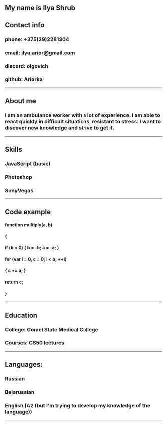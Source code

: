 

## **My name is Ilya Shrub**

## Contact info
### phone: +375(29)2281304
### email: ilya.arior@gmail.com
### discord: olgovich
### github: Ariorka
____________________________________________________________
## About me
### I am an ambulance worker with a lot of experience. I am able to react quickly in difficult situations, resistant to stress. I want to discover new knowledge and strive to get it.
____________________________________________________________
## Skills

### JavaScript (basic)
### Photoshop
### SonyVegas
____________________________________________________________
## Code example
#### function multiply(a, b)
#### { 
####    if (b < 0) { b = -b; a = -a; } 
####    for (var i = 0, c = 0; i < b; ++i) 
####    { c += a; } 
####    return c; 
####    }
____________________________________________________________
## Education
### College: Gomel State Medical College
### Courses: CS50 lectures
____________________________________________________________
## Languages: 
### Russian
### Belarussian
### English (A2 (but I'm trying to develop my knowledge of the language)) 
_____________________________________________________________
